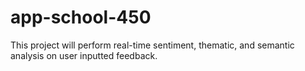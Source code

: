 # app-school-450
This project will perform real-time sentiment, thematic, and semantic analysis on user inputted feedback.